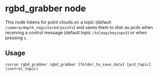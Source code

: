 # rgbd_grabber node

This node listens for point clouds on a topic (default `/camera/depth_registered/points`) and saves them to disk as pcds when receiving a control message (default topic `/teleop/keyinput`) or when pressing `s`. 

## Usage

```
rosrun rgbd_grabber rgbd_grabber [folder_to_save_data] [pcd_topic] [control_topic]
```
